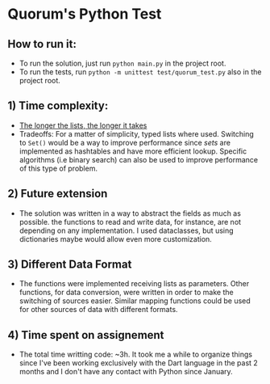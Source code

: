 # Quorum's Python Test

## How to run it:
- To run the solution, just run ```python main.py``` in the project root.
- To run the tests, run ```python -m unittest test/quorum_test.py``` also in the project root.

## 1) Time complexity:

* [The longer the lists, the longer it takes](https://en.wikipedia.org/wiki/Big_O_notation)
* Tradeoffs: For a matter of simplicity, typed lists where used. Switching to ```Set()``` would be a way to improve performance since _sets_ are implemented as hashtables and have more efficient lookup. Specific algorithms (i.e binary search) can also be used to improve performance of this type of problem.

## 2) Future extension
* The solution was written in a way to abstract the fields as much as possible. the functions to read and write data, for instance, are not depending on any implementation. I used dataclasses, but using dictionaries maybe would allow even more customization.

## 3) Different Data Format
* The functions were implemented receiving lists as parameters. Other functions, for data conversion, were written in order to make the switching of sources easier. Similar mapping functions could be used for other sources of data with different formats.

## 4) Time spent on assignement
* The total time writting code: ~3h. It took me a while to organize things since I've been working exclusively with the Dart language in the past 2 months and I don't have any contact with Python since January.

